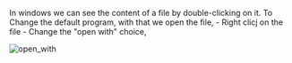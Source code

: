 In windows we can see the content of a file by double-clicking on it. 
To Change the default program, with that we open the file, 
    - Right clicj on the file 
    - Change the "open with" choice, 

![open_with](../../Basic_Commands/images/open_with.png)